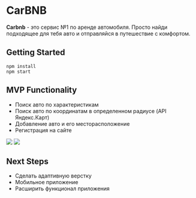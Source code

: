 # CarBNB  

**Carbnb** - это сервис №1 по аренде автомобиля. Просто найди подходящее для тебя авто и отправляйся в путешествие с комфортом.

## Getting Started
`npm install`  
`npm start`  

## MVP Functionality
* Поиск авто по характеристикам
* Поиск авто по координатам в определенном радиусе (API Яндекс.Карт)
* Добавление авто и его месторасположение
* Регистрация на сайте

<img src="https://user-images.githubusercontent.com/67856937/96696333-514c3080-1393-11eb-9add-74d895a812bb.png">
<img src="https://user-images.githubusercontent.com/67856937/96697029-1e566c80-1394-11eb-8bff-17816b86cb01.png">

  
## Next Steps
* Сделать адаптивную верстку  
* Мобильное приложение  
* Расширить функционал приложения  

